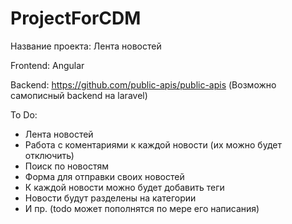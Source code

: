 # ProjectForCDM
Название проекта: Лента новостей

Frontend: Angular

Backend: https://github.com/public-apis/public-apis (Возможно самописный backend на laravel)

To Do:
* Лента новостей
* Работа с коментариями к каждой новости (их можно будет отключить)
* Поиск по новостям
* Форма для отправки своих новостей
* К каждой новости можно будет добавить теги
* Новости будут разделены на категории
* И пр. (todo может пополнятся по мере его написания)
